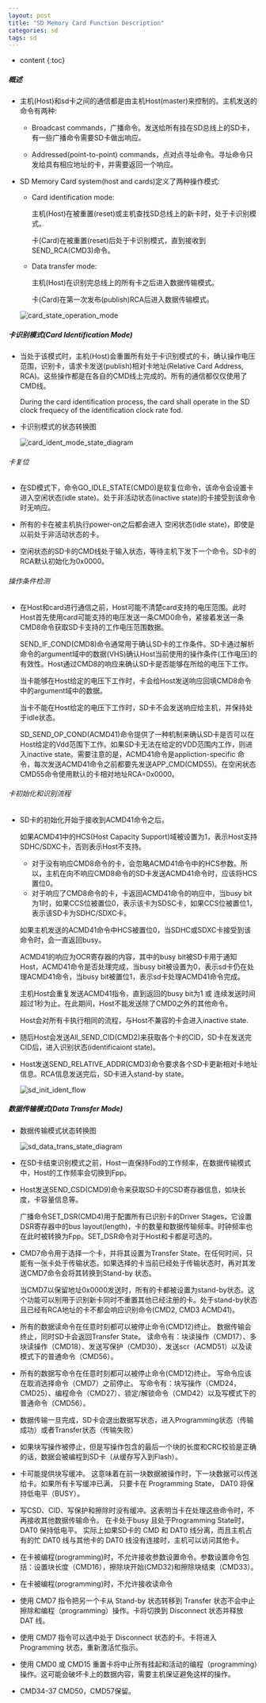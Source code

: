```yaml
---
layout: post
title: "SD Memory Card Function Description"
categories: sd
tags: sd
---
```


* content
{:toc}


##### 概述

* 主机(Host)和sd卡之间的通信都是由主机Host(master)来控制的。主机发送的命令有两种:

  + Broadcast commands，广播命令。发送给所有挂在SD总线上的SD卡，有一些广播命令需要SD卡做出响应。

  + Addressed(point-to-point) commands，点对点寻址命令。寻址命令只发给具有相应地址的卡，并需要返回一个响应。

* SD Memory Card system(host and cards)定义了两种操作模式:

  + Card identification mode: 

    主机(Host)在被重置(reset)或主机查找SD总线上的新卡时，处于卡识别模式。

    卡(Card)在被重置(reset)后处于卡识别模式，直到接收到SEND_RCA(CMD3)命令。

  + Data transfer mode: 

    主机(Host)在识别完总线上的所有卡之后进入数据传输模式。

    卡(Card)在第一次发布(publish)RCA后进入数据传输模式。

  ![card_state_operation_mode](/image/sd/sd_card_state_operation_mode.png)


##### 卡识别模式(Card Identification Mode)

* 当处于该模式时，主机(Host)会重置所有处于卡识别模式的卡，确认操作电压范围，识别卡，请求卡发送(publish)相对卡地址(Relative Card Address, RCA)。这些操作都是在各自的CMD线上完成的。所有的通信都仅仅使用了CMD线。

  During the card identification process, the card shall operate in the SD clock frequecy of the identification clock rate fod.

* 卡识别模式的状态转换图

  ![card_ident_mode_state_diagram](/image/sd/sd_ident_mode_state_diagram.png)

###### 卡复位

* 在SD模式下，命令GO_IDLE_STATE(CMD0)是软复位命令，该命令会设置卡进入空闲状态(idle state)。处于非活动状态(inactive state)的卡接受到该命令时无响应。

* 所有的卡在被主机执行power-on之后都会进入 空闲状态(idle state)，即使是以前处于非活动状态的卡。

* 空闲状态的SD卡的CMD线处于输入状态，等待主机下发下一个命令。SD卡的RCA默认初始化为0x0000。 

###### 操作条件检测

* 在Host和card进行通信之前，Host可能不清楚card支持的电压范围。此时Host首先使用card可能支持的电压发送一条CMD0命令，紧接着发送一条CMD8命令获取SD卡支持的工作电压范围数据。

  SEND_IF_COND(CMD8)命令通常用于确认SD卡的工作条件。SD卡通过解析命令的argument域中的数据(VHS)确认Host当前使用的操作条件(工作电压)的有效性。Host通过CMD8的响应来确认SD卡是否能够在所给的电压下工作。

  当卡能够在Host给定的电压下工作时，卡会给Host发送响应回填CMD8命令中的argument域中的数据。

  当卡不能在Host给定的电压下工作时，SD卡不会发送响应给主机，并保持处于idle状态。

  SD_SEND_OP_COND(ACMD41)命令提供了一种机制来确认SD卡是否可以在Host给定的Vdd范围下工作。如果SD卡无法在给定的VDD范围内工作，则进入inactive state。需要注意的是，ACMD41命令是appliction-specific 命令，每次发送ACMD41命令之前都要先发送APP_CMD(CMD55)。在空闲状态CMD55命令使用默认的卡相对地址RCA=0x0000。


###### 卡初始化和识别流程

* SD卡的初始化开始于接收到ACMD41命令之后。

  如果ACMD41中的HCS(Host Capacity Support)域被设置为1，表示Host支持SDHC/SDXC卡，否则表示Host不支持。

  + 对于没有响应CMD8命令的卡，会忽略ACMD41命令中的HCS参数。所以，主机在向不响应CMD8命令的SD卡发送ACMD41命令时，应该将HCS置位0。
  + 对于响应了CMD8命令的卡，卡返回ACMD41命令的响应中，当busy bit为1时，如果CCS位被置位0，表示该卡为SDSC卡，如果CCS位被置位1，表示该SD卡为SDHC/SDXC卡。

  如果主机发送的ACMD41命令中HCS被置位0，当SDHC或SDXC卡接受到该命令时，会一直返回busy。

  ACMD41的响应为OCR寄存器的内容，其中的busy bit被SD卡用于通知Host，ACMD41命令是否处理完成，当busy bit被设置为0，表示sd卡仍在处理ACMD41命令，当busy bit被置位1，表示sd卡处理ACMD41命令完成。
  
  主机Host会重复发送ACMD41指令，直到返回的busy bit为1 或 连续发送时间超过1秒为止。在此期间，Host不能发送除了CMD0之外的其他命令。

  Host会对所有卡执行相同的流程，与Host不兼容的卡会进入inactive state.

* 随后Host会发送All_SEND_CID(CMD2)来获取各个卡的CID，SD卡在发送完CID后，进入识别状态(identificaiont state)。

* Host发送SEND_RELATIVE_ADDR(CMD3)命令要求各个SD卡更新相对卡地址信息。RCA信息发送完后，SD卡进入stand-by state。


  ![sd_init_ident_flow](/image/sd/sd_init_ident_flow.png)


##### 数据传输模式(Data Transfer Mode)

* 数据传输模式状态转换图

  ![sd_data_trans_state_diagram](/image/sd/sd_data_trans_state_diagram.png)

* 在SD卡结束识别模式之前，Host一直保持Fod的工作频率，在数据传输模式中，Host的工作频率会切换到Fpp。

* Host发送SEND_CSD(CMD9)命令来获取SD卡的CSD寄存器信息，如块长度，卡容量信息等。

  广播命令SET_DSR(CMD4)用于配置所有已识别卡的Driver Stages，它设置DSR寄存器中的bus layout(length)，卡的数量和数据传输频率。时钟频率也在此时被转换为Fpp。SET_DSR命令对于Host和卡都是可选的。

* CMD7命令用于选择一个卡，并将其设置为Transfer State。在任何时间，只能有一张卡处于传输状态。如果选择的卡当前已经处于传输状态时，再对其发送CMD7命令会将其转换到Stand-by 状态。

  当CMD7以保留地址0x0000发送时，所有的卡都被设置为stand-by状态。这个功能可以别用于识别新卡同时不重置其他已经注册的卡。处于stand-by状态且已经有RCA地址的卡不都会响应识别命令(CMD2, CMD3 ACMD41)。

* 所有的数据读命令在任意时刻都可以被停止命令(CMD12)终止。
  数据传输会终止，同时SD卡会返回Transfer State。
  读命令有：块读操作（CMD17）、多块读操作（CMD18）、发送写保护（CMD30）、发送scr（ACMD51）以及读模式下的普通命令（CMD56）。

* 所有的数据写命令在任意时刻都可以被停止命令(CMD12)终止。
  写命令应该在取消选择命令（CMD7）之前停止。
  写命令有：块写操作（CMD24，CMD25）、编程命令（CMD27）、锁定/解锁命令（CMD42）以及写模式下的普通命令（CMD56）。

* 数据传输一旦完成，SD卡会退出数据写状态，进入Programming状态（传输成功）或者Transfer状态（传输失败）

* 如果块写操作被停止，但是写操作包含的最后一个块的长度和CRC校验是正确的话，数据会被编程到SD卡（从缓存写入到Flash）。

* 卡可能提供块写缓冲。 这意味着在前一块数据被操作时，下一块数据可以传送给卡。如果所有卡写缓冲已满， 只要卡在 Programming State， DAT0 将保持低电平（BUSY）。

* 写CSD、CID、写保护和擦除时没有缓冲。这表明当卡在处理这些命令时，不再接收其他数据传输命令。 
  在卡处于busy 且处于Programming State时，DAT0 保持低电平。
  实际上如果SD卡的 CMD 和 DAT0 线分离，而且主机占有的忙 DAT0 线与其他卡的 DAT0 线没有连接时，主机可以访问其他卡。

* 在卡被编程(programming)时，不允许接收参数设置命令。参数设置命令包括：设置块长度（CMD16），擦除块开始(CMD32)和擦除块结束（CMD33）。

* 在卡被编程(programming)时，不允许接收读命令

* 使用 CMD7 指令把另一个卡从 Stand-by 状态转移到 Transfer 状态不会中止擦除和编程（programming）操作。卡将切换到 Disconnect 状态并释放 DAT 线。

* 使用 CMD7 指令可以选中处于 Disconnect 状态的卡。卡将进入 Programming 状态，重新激活忙指示。

* 使用 CMD0 或 CMD15 重置卡将中止所有挂起和活动的编程（programming）操作。这可能会破坏卡上的数据内容，需要主机保证避免这样的操作。

* CMD34-37 CMD50，CMD57保留。





